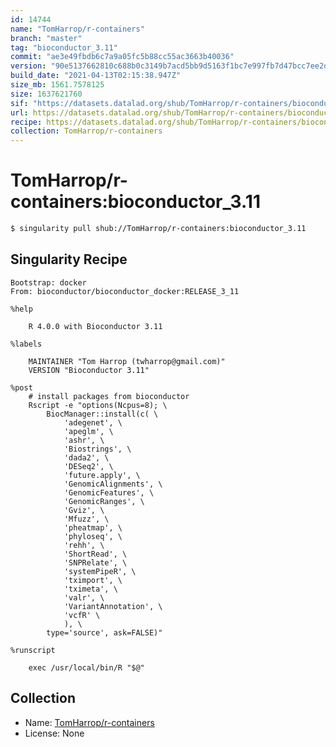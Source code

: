 ```yaml
---
id: 14744
name: "TomHarrop/r-containers"
branch: "master"
tag: "bioconductor_3.11"
commit: "ae3e49fbdb6c7a9a05fc5b88cc55ac3663b40036"
version: "90e5137662810c688b0c3149b7acd5bb9d5163f1bc7e997fb7d47bcc7ee2dd6c"
build_date: "2021-04-13T02:15:38.947Z"
size_mb: 1561.7578125
size: 1637621760
sif: "https://datasets.datalad.org/shub/TomHarrop/r-containers/bioconductor_3.11/2021-04-13-ae3e49fb-90e51376/90e5137662810c688b0c3149b7acd5bb9d5163f1bc7e997fb7d47bcc7ee2dd6c.sif"
url: https://datasets.datalad.org/shub/TomHarrop/r-containers/bioconductor_3.11/2021-04-13-ae3e49fb-90e51376/
recipe: https://datasets.datalad.org/shub/TomHarrop/r-containers/bioconductor_3.11/2021-04-13-ae3e49fb-90e51376/Singularity
collection: TomHarrop/r-containers
---
```


# TomHarrop/r-containers:bioconductor_3.11

```bash
$ singularity pull shub://TomHarrop/r-containers:bioconductor_3.11
```

## Singularity Recipe

```singularity
Bootstrap: docker
From: bioconductor/bioconductor_docker:RELEASE_3_11

%help

    R 4.0.0 with Bioconductor 3.11
    
%labels

    MAINTAINER "Tom Harrop (twharrop@gmail.com)"
    VERSION "Bioconductor 3.11"

%post
    # install packages from bioconductor
    Rscript -e "options(Ncpus=8); \
        BiocManager::install(c( \
            'adegenet', \
            'apeglm', \
            'ashr', \
            'Biostrings', \
            'dada2', \
            'DESeq2', \
            'future.apply', \
            'GenomicAlignments', \
            'GenomicFeatures', \
            'GenomicRanges', \
            'Gviz', \
            'Mfuzz', \
            'pheatmap', \
            'phyloseq', \
            'rehh', \
            'ShortRead', \
            'SNPRelate', \
            'systemPipeR', \
            'tximport', \
            'tximeta', \
            'valr', \
            'VariantAnnotation', \
            'vcfR' \
            ), \
        type='source', ask=FALSE)"

%runscript

    exec /usr/local/bin/R "$@"
```

## Collection

 - Name: [TomHarrop/r-containers](https://github.com/TomHarrop/r-containers)
 - License: None

